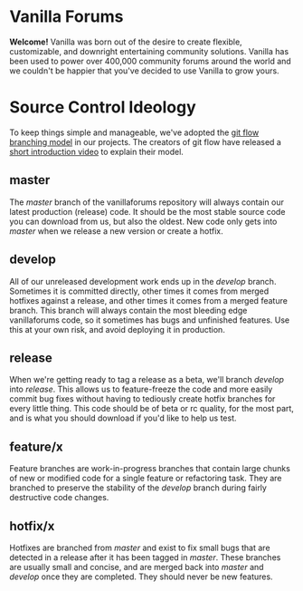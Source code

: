 # Vanilla Forums

**Welcome!** Vanilla was born out of the desire to create flexible, customizable, and downright entertaining community solutions. Vanilla has been used to power over 400,000 community forums around the world and we couldn't be happier that you've decided to use Vanilla to grow yours.

# Source Control Ideology

To keep things simple and manageable, we've adopted the [git flow branching model](http://nvie.com/posts/a-successful-git-branching-model) in our projects. The creators of git flow have released a [short introduction video](http://vimeo.com/16018419) to explain their model.

## master

The *master* branch of the vanillaforums repository will always contain our latest production (release) code. It should be the most stable source code you can download from us, but also the oldest. New code only gets into *master* when we release a new version or create a hotfix.

## develop

All of our unreleased development work ends up in the *develop* branch. Sometimes it is committed directly, other times it comes from merged hotfixes against a release, and other times it comes from a merged feature branch. This branch will always contain the most bleeding edge vanillaforums code, so it sometimes has bugs and unfinished features. Use this at your own risk, and avoid deploying it in production.

## release

When we're getting ready to tag a release as a beta, we'll branch *develop* into *release*. This allows us to feature-freeze the code and more easily commit bug fixes without having to tediously create hotfix branches for every little thing. This code should be of beta or rc quality, for the most part, and is what you should download if you'd like to help us test.

## feature/x

Feature branches are work-in-progress branches that contain large chunks of new or modified code for a single feature or refactoring task. They are branched to preserve the stability of the *develop* branch during fairly destructive code changes.

## hotfix/x

Hotfixes are branched from *master* and exist to fix small bugs that are detected in a release after it has been tagged in *master*. These branches are usually small and concise, and are merged back into *master* and *develop* once they are completed. They should never be new features.

